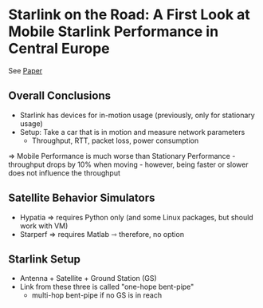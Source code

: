 # Starlink on the Road: A First Look at Mobile Starlink Performance in Central Europe

See [Paper](../papers/starlink_on_the_road.pdf)

## Overall Conclusions

- Starlink has devices for in-motion usage (previously, only for stationary usage)
- Setup: Take a car that is in motion and measure network parameters
	- Throughput, RTT, packet loss, power consumption

⇒ Mobile Performance is much worse than Stationary Performance
	- throughput drops by 10% when moving
	- however, being faster or slower does not influence the throughput

## Satellite Behavior Simulators

- Hypatia ⇒ requires Python only (and some Linux packages, but should work with VM)
- Starperf ⇒ requires Matlab ⇾ therefore, no option

## Starlink Setup

- Antenna + Satellite + Ground Station (GS)
- Link from these three is called "one-hope bent-pipe"
	- multi-hop bent-pipe if no GS is in reach
